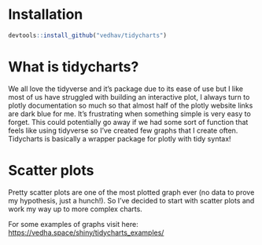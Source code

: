 
# Installation

``` r
devtools::install_github("vedhav/tidycharts")
```

# What is tidycharts?

We all love the tidyverse and it’s package due to its ease of use but I
like most of us have struggled with building an interactive plot, I
always turn to plotly documentation so much so that almost half of the
plotly website links are dark blue for me. It’s frustrating when
something simple is very easy to forget. This could potentially go away
if we had some sort of function that feels like using tidyverse so I’ve
created few graphs that I create often. Tidycharts is basically a
wrapper package for plotly with tidy syntax\!

# Scatter plots

Pretty scatter plots are one of the most plotted graph ever (no data to
prove my hypothesis, just a hunch\!). So I’ve decided to start with
scatter plots and work my way up to more complex charts.

For some examples of graphs visit here: https://vedha.space/shiny/tidycharts_examples/

